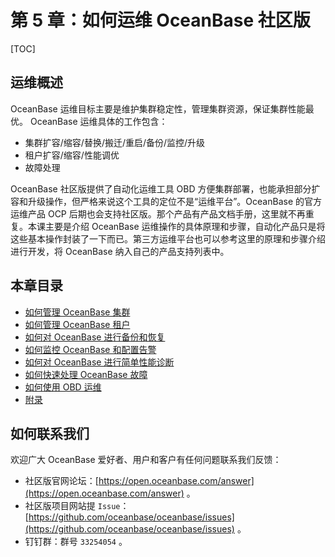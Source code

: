 # 第 5 章：如何运维 OceanBase 社区版

[TOC]

## 运维概述

OceanBase 运维目标主要是维护集群稳定性，管理集群资源，保证集群性能最优。
OceanBase 运维具体的工作包含：
+ 集群扩容/缩容/替换/搬迁/重启/备份/监控/升级
+ 租户扩容/缩容/性能调优
+ 故障处理

OceanBase 社区版提供了自动化运维工具 OBD 方便集群部署，也能承担部分扩容和升级操作，但严格来说这个工具的定位不是“运维平台”。OceanBase 的官方运维产品 OCP 后期也会支持社区版。那个产品有产品文档手册，这里就不再重复。本课主要是介绍 OceanBase 运维操作的具体原理和步骤，自动化产品只是将这些基本操作封装了一下而已。第三方运维平台也可以参考这里的原理和步骤介绍进行开发，将 OceanBase 纳入自己的产品支持列表中。

## 本章目录

+ [如何管理 OceanBase 集群](5.1.md)
+ [如何管理 OceanBase 租户](5.2.md)
+ [如何对 OceanBase 进行备份和恢复](5.3.md)
+ [如何监控 OceanBase 和配置告警](5.4.md)
+ [如何对 OceanBase 进行简单性能诊断](5.5.md)
+ [如何快速处理 OceanBase 故障](5.6.md)
+ [如何使用 OBD 运维](5.7.md)
+ [附录](5.8.md)

## 如何联系我们

欢迎广大 OceanBase 爱好者、用户和客户有任何问题联系我们反馈：

+ 社区版官网论坛：[https://open.oceanbase.com/answer](https://open.oceanbase.com/answer) 。
+ 社区版项目网站提 `Issue`：[https://github.com/oceanbase/oceanbase/issues](https://github.com/oceanbase/oceanbase/issues) 。
+ 钉钉群：群号 `33254054` 。